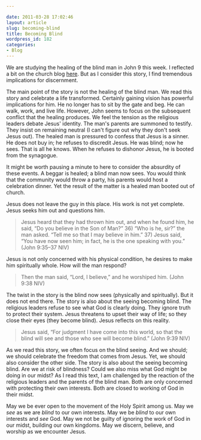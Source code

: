 ```yaml
---

date: 2011-03-28 17:02:46
layout: article
slug: becoming-blind
title: Becoming Blind
wordpress_id: 182
categories:
- Blog
---
```


We are studying the healing of the blind man in John 9 this week. I reflected a bit on the church blog [here](http://fbcmuncie.org/blog/seeing-god/ "Seeing God"). But as I consider this story, I find tremendous implications for discernment.

The main point of the story is not the healing of the blind man. We read this story and celebrate a life transformed. Certainly gaining vision has powerful implications for him. He no longer has to sit by the gate and beg. He can walk, work, and live life. However, John seems to focus on the subsequent conflict that the healing produces. We feel the tension as the religious leaders debate Jesus' identity. The man's parents are summoned to testify. They insist on remaining neutral (I can't figure out why they don't seek Jesus out). The healed man is pressured to confess that Jesus is a sinner. He does not buy in; he refuses to discredit Jesus. He was blind; now he sees. That is all he knows. When he refuses to dishonor Jesus, he is booted from the synagogue.

It might be worth pausing a minute to here to consider the absurdity of these events. A beggar is healed; a blind man now sees. You would think that the community would throw a party, his parents would host a celebration dinner. Yet the result of the matter is a healed man booted out of church. 

Jesus does not leave the guy in this place. His work is not yet complete. Jesus seeks him out and questions him. 

>Jesus heard that they had thrown him out, and when he found him, he said, “Do you believe in the Son of Man?” 36) “Who is he, sir?” the man asked. “Tell me so that I may believe in him.” 37) Jesus said, “You have now seen him; in fact, he is the one speaking with you.”  (John 9:35–37 NIV)

Jesus is not only concerned with his physical condition, he desires to make him spiritually whole. How will the man respond?

>Then the man said, “Lord, I believe,” and he worshiped him.  (John 9:38 NIV)

The twist in the story is the blind now sees (physically and spiritually). But it does not end there. The story is also about the seeing becoming blind. The religious leaders refuse to see what God is clearly doing. They ignore truth to protect their system. Jesus threatens to upset their way of life; so they close their eyes (they become blind). Jesus reflects on this reality.

>Jesus said, “For judgment I have come into this world, so that the blind will see and those who see will become blind.”  (John 9:39 NIV)

As we read this story, we often focus on the blind seeing. And we should; we should celebrate the freedom that comes from Jesus. Yet, we should also consider the other side. The story is also about the seeing becoming blind. Are we at risk of blindness? Could we also miss what God might be doing in our midst? As I read this text, I am challenged by the reaction of the religious leaders and the parents of the blind man. Both are only concerned with protecting their own interests. Both are closed to working of God in their midst. 

May we be ever open to the movement of the Holy Spirit among us. May we *see* as we are *blind* to our own interests. May we be *blind* to our own interests and *see* God. May we not be guilty of ignoring the work of God in our midst, building our own kingdoms. May we discern, believe, and worship as we encounter Jesus.
